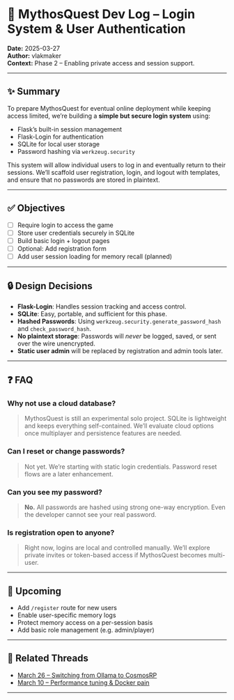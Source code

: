 # 🧙 MythosQuest Dev Log – Login System & User Authentication

**Date:** 2025-03-27  
**Author:** vlakmaker  
**Context:** Phase 2 – Enabling private access and session support.

---

## ✨ Summary

To prepare MythosQuest for eventual online deployment while keeping access limited, we’re building a **simple but secure login system** using:

- Flask’s built-in session management
- Flask-Login for authentication
- SQLite for local user storage
- Password hashing via `werkzeug.security`

This system will allow individual users to log in and eventually return to their sessions. We’ll scaffold user registration, login, and logout with templates, and ensure that no passwords are stored in plaintext.

---

## ✅ Objectives

- [ ] Require login to access the game
- [ ] Store user credentials securely in SQLite
- [ ] Build basic login + logout pages
- [ ] Optional: Add registration form
- [ ] Add user session loading for memory recall (planned)

---

## 🔒 Design Decisions

- **Flask-Login**: Handles session tracking and access control.
- **SQLite**: Easy, portable, and sufficient for this phase.
- **Hashed Passwords**: Using `werkzeug.security.generate_password_hash` and `check_password_hash`.
- **No plaintext storage**: Passwords will *never* be logged, saved, or sent over the wire unencrypted.
- **Static user admin** will be replaced by registration and admin tools later.

---

## ❓ FAQ

### Why not use a cloud database?
> MythosQuest is still an experimental solo project. SQLite is lightweight and keeps everything self-contained. We’ll evaluate cloud options once multiplayer and persistence features are needed.

### Can I reset or change passwords?
> Not yet. We’re starting with static login credentials. Password reset flows are a later enhancement.

### Can you see my password?
> **No.** All passwords are hashed using strong one-way encryption. Even the developer cannot see your real password.

### Is registration open to anyone?
> Right now, logins are local and controlled manually. We’ll explore private invites or token-based access if MythosQuest becomes multi-user.

---

## 🔧 Upcoming

- Add `/register` route for new users
- Enable user-specific memory logs
- Protect memory access on a per-session basis
- Add basic role management (e.g. admin/player)

---

## 🧩 Related Threads

- [March 26 – Switching from Ollama to CosmosRP](./2025-03-26-api-switch.md)
- [March 10 – Performance tuning & Docker pain](./2025-03-22-api-switch.md)

---

